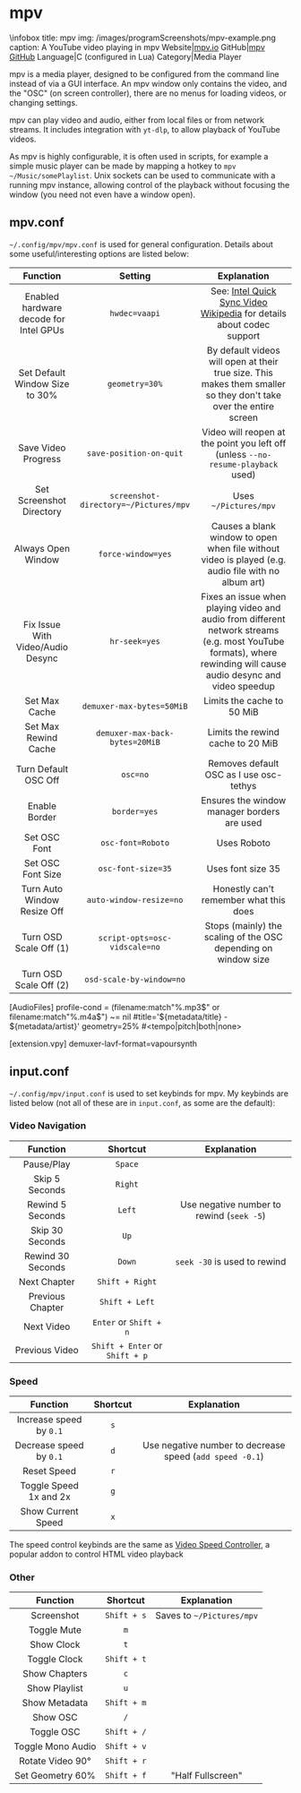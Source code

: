 # mpv

\infobox
title: mpv
img: /images/programScreenshots/mpv-example.png
caption: A YouTube video playing in mpv
Website|[mpv.io](https://mpv.io/)
GitHub|[mpv GitHub](https://github.com/mpv-player/mpv/)
Language|C (configured in Lua)
Category|Media Player

mpv is a media player, designed to be configured from the command line instead of via a GUI interface. An mpv window only contains the video, and the "OSC" (on screen controller), there are no menus for loading videos, or changing settings.

mpv can play video and audio, either from local files or from network streams. It includes integration with `yt-dlp`, to allow playback of YouTube videos.

As mpv is highly configurable, it is often used in scripts, for example a simple music player can be made by mapping a hotkey to `mpv ~/Music/somePlaylist`. Unix sockets can be used to communicate with a running mpv instance, allowing control of the playback without focusing the window (you need not even have a window open).

## mpv.conf

`~/.config/mpv/mpv.conf` is used for general configuration. Details about some useful/interesting options are listed below:

| Function                               | Setting                               | Explanation                                                                                                                                                       |
| :------------------------------------: | :-----------------------------------: | :---------------------------------------------------------------------------------------------------------------------------------------------------------------: |
| Enabled hardware decode for Intel GPUs | `hwdec=vaapi`                         | See: [Intel Quick Sync Video Wikipedia](https://en.wikipedia.org/wiki/Intel_Quick_Sync_Video) for details about codec support                                     |
| Set Default Window Size to 30%         | `geometry=30%`                        | By default videos will open at their true size. This makes them smaller so they don't take over the entire screen                                                 |
| Save Video Progress                    | `save-position-on-quit`               | Video will reopen at the point you left off (unless `--no-resume-playback` used)                                                                                  |
| Set Screenshot Directory               | `screenshot-directory=~/Pictures/mpv` | Uses `~/Pictures/mpv`                                                                                                                                             |
| Always Open Window                     | `force-window=yes`                    | Causes a blank window to open when file without video is played (e.g. audio file with no album art)                                                               |
| Fix Issue With Video/Audio Desync      | `hr-seek=yes`                         | Fixes an issue when playing video and audio from different network streams (e.g. most YouTube formats), where rewinding will cause audio desync and video speedup |
| Set Max Cache                          | `demuxer-max-bytes=50MiB`             | Limits the cache to 50 MiB                                                                                                                                        |
| Set Max Rewind Cache                   | `demuxer-max-back-bytes=20MiB`        | Limits the rewind cache to 20 MiB                                                                                                                                 |
| Turn Default OSC Off                   | `osc=no`                              | Removes default OSC as I use osc-tethys                                                                                                                           |
| Enable Border                          | `border=yes`                          | Ensures the window manager borders are used                                                                                                                       |
| Set OSC Font                           | `osc-font=Roboto`                     | Uses Roboto                                                                                                                                                       |
| Set OSC Font Size                      | `osc-font-size=35`                    | Uses font size 35                                                                                                                                                 |
| Turn Auto Window Resize Off            | `auto-window-resize=no`               | Honestly can't remember what this does                                                                                                                            |
| Turn OSD Scale Off (1)                 | `script-opts=osc-vidscale=no`         | Stops (mainly) the scaling of the OSC depending on window size                                                                                                    |
| Turn OSD Scale Off (2)                 | `osd-scale-by-window=no`              |                                                                                                                                                                   |


[AudioFiles]
profile-cond = (filename:match"%.mp3$" or filename:match"%.m4a$") ~= nil
#title='${metadata/title} - ${metadata/artist}'
geometry=25%
#<tempo|pitch|both|none>

[extension.vpy]
demuxer-lavf-format=vapoursynth


## input.conf

`~/.config/mpv/input.conf` is used to set keybinds for mpv. My keybinds are listed below (not all of these are in `input.conf`, as some are the default):

### Video Navigation

| Function          | Shortcut                       | Explanation                               |
| :---------------: | :----------------------------: | :---------------------------------------: |
| Pause/Play        | `Space`                        |                                           |
| Skip 5 Seconds    | `Right`                        |                                           |
| Rewind 5 Seconds  | `Left`                         | Use negative number to rewind (`seek -5`) |
| Skip 30 Seconds   | `Up`                           |                                           |
| Rewind 30 Seconds | `Down`                         | `seek -30` is used to rewind              |
| Next Chapter      | `Shift + Right`                |                                           |
| Previous Chapter  | `Shift + Left`                 |                                           |
| Next Video        | `Enter` or `Shift + n`         |                                           |
| Previous Video    | `Shift + Enter` or `Shift + p` |                                           |

### Speed

| Function                | Shortcut | Explanation                                              |
| :---------------------: | :------: | :------------------------------------------------------: |
| Increase speed by `0.1` | `s`      |                                                          |
| Decrease speed by `0.1` | `d`      | Use negative number to decrease speed (`add speed -0.1`) |
| Reset Speed             | `r`      |                                                          |
| Toggle Speed 1x and 2x  | `g`      |                                                          |
| Show Current Speed      | `x`      |                                                          |

The speed control keybinds are the same as [Video Speed Controller](https://addons.mozilla.org/en-GB/firefox/addon/videospeed/), a popular addon to control HTML video playback  

### Other

| Function          | Shortcut    | Explanation               |
| :---------------: | :---------: | :-----------------------: |
| Screenshot        | `Shift + s` | Saves to `~/Pictures/mpv` |
| Toggle Mute       | `m`         |                           |
| Show Clock        | `t`         |                           |
| Toggle Clock      | `Shift + t` |                           |
| Show Chapters     | `c`         |                           |
| Show Playlist     | `u`         |                           |
| Show Metadata     | `Shift + m` |                           |
| Show OSC          | `/`         |                           |
| Toggle OSC        | `Shift + /` |                           |
| Toggle Mono Audio | `Shift + v` |                           |
| Rotate Video 90°  | `Shift + r` |                           |
| Set Geometry 60%  | `Shift + f` | "Half Fullscreen"         |
